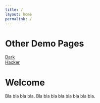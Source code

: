 ```yaml
---
title: /
layout: home
permalink: /
---
```


# Other Demo Pages

[Dark](https://b2a3e8.github.io/jekyll-theme-console-demo-dark/)  
[Hacker](https://b2a3e8.github.io/jekyll-theme-console-demo-hacker/)

# Welcome

Bla bla bla bla. Bla bla bla bla bla bla bla bla.
